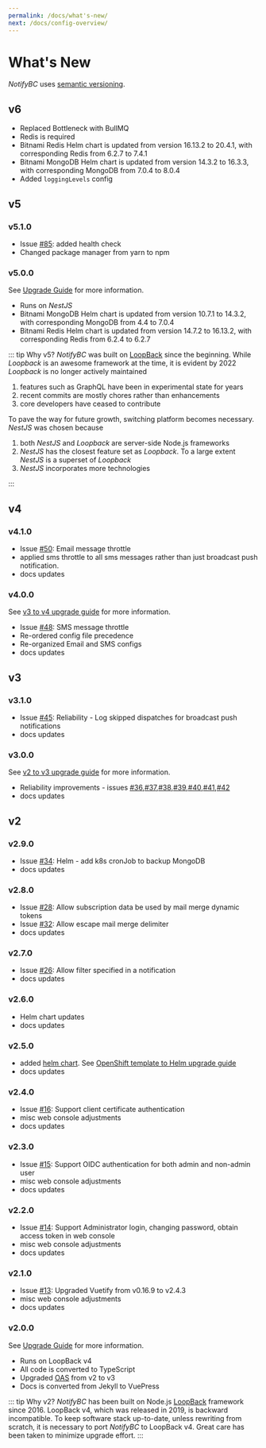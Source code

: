 ```yaml
---
permalink: /docs/what's-new/
next: /docs/config-overview/
---
```


# What's New

_NotifyBC_ uses [semantic versioning](https://semver.org/).

## v6

- Replaced Bottleneck with BullMQ
- Redis is required
- Bitnami Redis Helm chart is updated from version 16.13.2 to 20.4.1, with corresponding Redis from 6.2.7 to 7.4.1
- Bitnami MongoDB Helm chart is updated from version 14.3.2 to 16.3.3, with corresponding MongoDB from 7.0.4 to 8.0.4
- Added `loggingLevels` config

## v5

### v5.1.0

- Issue [#85](https://github.com/bcgov/NotifyBC/issues/85): added health check
- Changed package manager from yarn to npm

### v5.0.0

See [Upgrade Guide](../upgrade/#v4-to-v5) for more information.

- Runs on _NestJS_
- Bitnami MongoDB Helm chart is updated from version 10.7.1 to 14.3.2, with corresponding MongoDB from 4.4 to 7.0.4
- Bitnami Redis Helm chart is updated from version 14.7.2 to 16.13.2, with corresponding Redis from 6.2.4 to 6.2.7

::: tip Why v5?
_NotifyBC_ was built on [LoopBack](https://loopback.io/) since the beginning. While _Loopback_ is an awesome framework at the time, it is evident by 2022 _Loopback_ is no longer actively maintained

1. features such as GraphQL have been in experimental state for years
2. recent commits are mostly chores rather than enhancements
3. core developers have ceased to contribute

To pave the way for future growth, switching platform becomes necessary. _NestJS_ was chosen because

1. both _NestJS_ and _Loopback_ are server-side Node.js frameworks
2. _NestJS_ has the closest feature set as _Loopback_. To a large extent _NestJS_ is a superset of _Loopback_
3. _NestJS_ incorporates more technologies

:::

## v4

### v4.1.0

- Issue [#50](https://github.com/bcgov/NotifyBC/issues/50): Email message throttle
- applied sms throttle to all sms messages rather than just broadcast push notification.
- docs updates

### v4.0.0

See [v3 to v4 upgrade guide](../upgrade/#v3-to-v4) for more information.

- Issue [#48](https://github.com/bcgov/NotifyBC/issues/48): SMS message throttle
- Re-ordered config file precedence
- Re-organized Email and SMS configs
- docs updates

## v3

### v3.1.0

- Issue [#45](https://github.com/bcgov/NotifyBC/issues/45): Reliability - Log skipped dispatches for broadcast push notifications
- docs updates

### v3.0.0

See [v2 to v3 upgrade guide](../upgrade/#v2-to-v3) for more information.

- Reliability improvements - issues [#36](https://github.com/bcgov/NotifyBC/issues/36),[#37](https://github.com/bcgov/NotifyBC/issues/37),[#38](https://github.com/bcgov/NotifyBC/issues/38),[#39](https://github.com/bcgov/NotifyBC/issues/39),[#40](https://github.com/bcgov/NotifyBC/issues/40),[#41](https://github.com/bcgov/NotifyBC/issues/41),[#42](https://github.com/bcgov/NotifyBC/issues/42)
- docs updates

## v2

### v2.9.0

- Issue [#34](https://github.com/bcgov/NotifyBC/issues/34): Helm - add k8s cronJob to backup MongoDB
- docs updates

### v2.8.0

- Issue [#28](https://github.com/bcgov/NotifyBC/issues/28): Allow subscription data be used by mail merge dynamic tokens
- Issue [#32](https://github.com/bcgov/NotifyBC/issues/32): Allow escape mail merge delimiter
- docs updates

### v2.7.0

- Issue [#26](https://github.com/bcgov/NotifyBC/issues/26): Allow filter specified in a notification
- docs updates

### v2.6.0

- Helm chart updates
- docs updates

### v2.5.0

- added [helm chart](https://github.com/bcgov/NotifyBC/tree/main/helm). See [OpenShift template to Helm upgrade guide](../miscellaneous/upgrade.md#openshift-template-to-helm)
- docs updates

### v2.4.0

- Issue [#16](https://github.com/bcgov/NotifyBC/issues/16): Support client certificate authentication
- misc web console adjustments
- docs updates

### v2.3.0

- Issue [#15](https://github.com/bcgov/NotifyBC/issues/15): Support OIDC authentication for both admin and non-admin user
- misc web console adjustments
- docs updates

### v2.2.0

- Issue [#14](https://github.com/bcgov/NotifyBC/issues/14): Support Administrator login, changing password, obtain access token in web console
- misc web console adjustments
- docs updates

### v2.1.0

- Issue [#13](https://github.com/bcgov/NotifyBC/issues/13): Upgraded Vuetify from v0.16.9 to v2.4.3
- misc web console adjustments
- docs updates

### v2.0.0

See [Upgrade Guide](../upgrade/#v1-to-v2) for more information.

- Runs on LoopBack v4
- All code is converted to TypeScript
- Upgraded [OAS](https://swagger.io/specification/) from v2 to v3
- Docs is converted from Jekyll to VuePress

::: tip Why v2?
_NotifyBC_ has been built on Node.js [LoopBack](https://loopback.io/) framework since 2016. LoopBack v4, which was released in 2019, is backward incompatible. To keep software stack up-to-date, unless rewriting from scratch, it is necessary to port _NotifyBC_ to LoopBack v4. Great care has been taken to minimize upgrade effort.
:::
